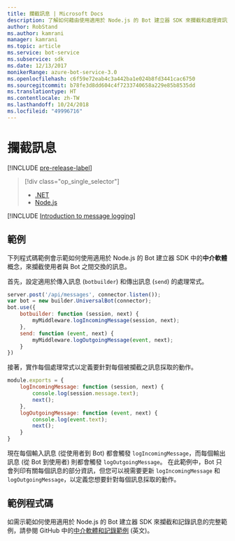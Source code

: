 ```yaml
---
title: 攔截訊息 | Microsoft Docs
description: 了解如何藉由使用適用於 Node.js 的 Bot 建立器 SDK 來攔截和處理資訊交換，來建立記錄檔或其他記錄。
author: RobStand
ms.author: kamrani
manager: kamrani
ms.topic: article
ms.service: bot-service
ms.subservice: sdk
ms.date: 12/13/2017
monikerRange: azure-bot-service-3.0
ms.openlocfilehash: c6f59e72eab4c3a442ba1e024b8fd3441cac6750
ms.sourcegitcommit: b78fe3d8dd604c4f7233740658a229e85b8535dd
ms.translationtype: HT
ms.contentlocale: zh-TW
ms.lasthandoff: 10/24/2018
ms.locfileid: "49996716"
---
```

# <a name="intercept-messages"></a>攔截訊息

[!INCLUDE [pre-release-label](../includes/pre-release-label-v3.md)]

> [!div class="op_single_selector"]
> - [.NET](../dotnet/bot-builder-dotnet-middleware.md)
> - [Node.js](../nodejs/bot-builder-nodejs-intercept-messages.md)

[!INCLUDE [Introduction to message logging](../includes/snippet-message-logging-intro.md)]

## <a name="example"></a>範例

下列程式碼範例會示範如何使用適用於 Node.js 的 Bot 建立器 SDK 中的**中介軟體**概念，來攔截使用者與 Bot 之間交換的訊息。 

首先，設定適用於傳入訊息 (`botbuilder`) 和傳出訊息 (`send`) 的處理常式。

```javascript
server.post('/api/messages', connector.listen());
var bot = new builder.UniversalBot(connector);
bot.use({
    botbuilder: function (session, next) {
        myMiddleware.logIncomingMessage(session, next);
    },
    send: function (event, next) {
        myMiddleware.logOutgoingMessage(event, next);
    }
})
```

接著，實作每個處理常式以定義要針對每個被攔截之訊息採取的動作。

```javascript
module.exports = {
    logIncomingMessage: function (session, next) {
        console.log(session.message.text);
        next();
    },
    logOutgoingMessage: function (event, next) {
        console.log(event.text);
        next();
    }
}
```

現在每個輸入訊息 (從使用者到 Bot) 都會觸發 `logIncomingMessage`，而每個輸出訊息 (從 Bot 到使用者) 則都會觸發 `logOutgoingMessage`。
在此範例中，Bot 只會列印有關每個訊息的部分資訊，但您可以視需要更新 `logIncomingMessage` 和 `logOutgoingMessage`，以定義您想要針對每個訊息採取的動作。 

## <a name="sample-code"></a>範例程式碼

如需示範如何使用適用於 Node.js 的 Bot 建立器 SDK 來攔截和記錄訊息的完整範例，請參閱 GitHub 中的<a href="https://github.com/Microsoft/BotBuilder-Samples/tree/master/Node/capability-middlewareLogging" target="_blank">中介軟體和記錄範例</a> \(英文\)。
